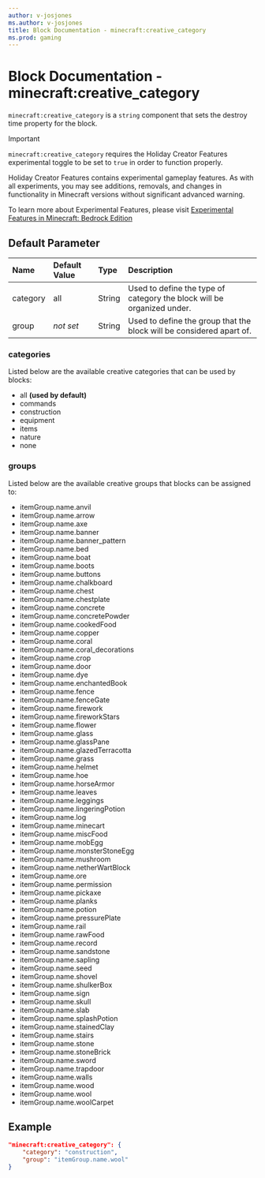 ```yaml
---
author: v-josjones
ms.author: v-josjones
title: Block Documentation - minecraft:creative_category
ms.prod: gaming
---
```


# Block Documentation - minecraft:creative_category

`minecraft:creative_category` is a `string` component that sets the destroy time property for the block.

>[!IMPORTANT]
> `minecraft:creative_category` requires the Holiday Creator Features experimental toggle to be set to `true` in order to function properly.
>
>Holiday Creator Features contains experimental gameplay features. As with all experiments, you may see additions, removals, and changes in functionality in Minecraft versions without significant advanced warning.
>
>To learn more about Experimental Features, please visit [Experimental Features in Minecraft: Bedrock Edition](ExperimentalFeaturesToggle.md)

## Default Parameter

|Name |Default Value  |Type  |Description  |
|:----------|:----------|:----------|:----------|
|category |all |String |Used to define the type of category the block will be organized under.|
|group |*not set* |String |Used to define the group that the block will be considered apart of.|

### categories

Listed below are the available creative categories that can be used by blocks:

- all **(used by default)**
- commands
- construction
- equipment
- items
- nature
- none

### groups

Listed below are the available creative groups that blocks can be assigned to:

- itemGroup.name.anvil
- itemGroup.name.arrow
- itemGroup.name.axe
- itemGroup.name.banner
- itemGroup.name.banner_pattern
- itemGroup.name.bed
- itemGroup.name.boat
- itemGroup.name.boots
- itemGroup.name.buttons
- itemGroup.name.chalkboard
- itemGroup.name.chest
- itemGroup.name.chestplate
- itemGroup.name.concrete
- itemGroup.name.concretePowder
- itemGroup.name.cookedFood
- itemGroup.name.copper
- itemGroup.name.coral
- itemGroup.name.coral_decorations
- itemGroup.name.crop
- itemGroup.name.door
- itemGroup.name.dye
- itemGroup.name.enchantedBook
- itemGroup.name.fence
- itemGroup.name.fenceGate
- itemGroup.name.firework
- itemGroup.name.fireworkStars
- itemGroup.name.flower
- itemGroup.name.glass
- itemGroup.name.glassPane
- itemGroup.name.glazedTerracotta
- itemGroup.name.grass
- itemGroup.name.helmet
- itemGroup.name.hoe
- itemGroup.name.horseArmor
- itemGroup.name.leaves
- itemGroup.name.leggings
- itemGroup.name.lingeringPotion
- itemGroup.name.log
- itemGroup.name.minecart
- itemGroup.name.miscFood
- itemGroup.name.mobEgg
- itemGroup.name.monsterStoneEgg
- itemGroup.name.mushroom
- itemGroup.name.netherWartBlock
- itemGroup.name.ore
- itemGroup.name.permission
- itemGroup.name.pickaxe
- itemGroup.name.planks
- itemGroup.name.potion
- itemGroup.name.pressurePlate
- itemGroup.name.rail
- itemGroup.name.rawFood
- itemGroup.name.record
- itemGroup.name.sandstone
- itemGroup.name.sapling
- itemGroup.name.seed
- itemGroup.name.shovel
- itemGroup.name.shulkerBox
- itemGroup.name.sign
- itemGroup.name.skull
- itemGroup.name.slab
- itemGroup.name.splashPotion
- itemGroup.name.stainedClay
- itemGroup.name.stairs
- itemGroup.name.stone
- itemGroup.name.stoneBrick
- itemGroup.name.sword
- itemGroup.name.trapdoor
- itemGroup.name.walls
- itemGroup.name.wood
- itemGroup.name.wool
- itemGroup.name.woolCarpet

## Example

```json
"minecraft:creative_category": {
    "category": "construction",
    "group": "itemGroup.name.wool"
}
```
